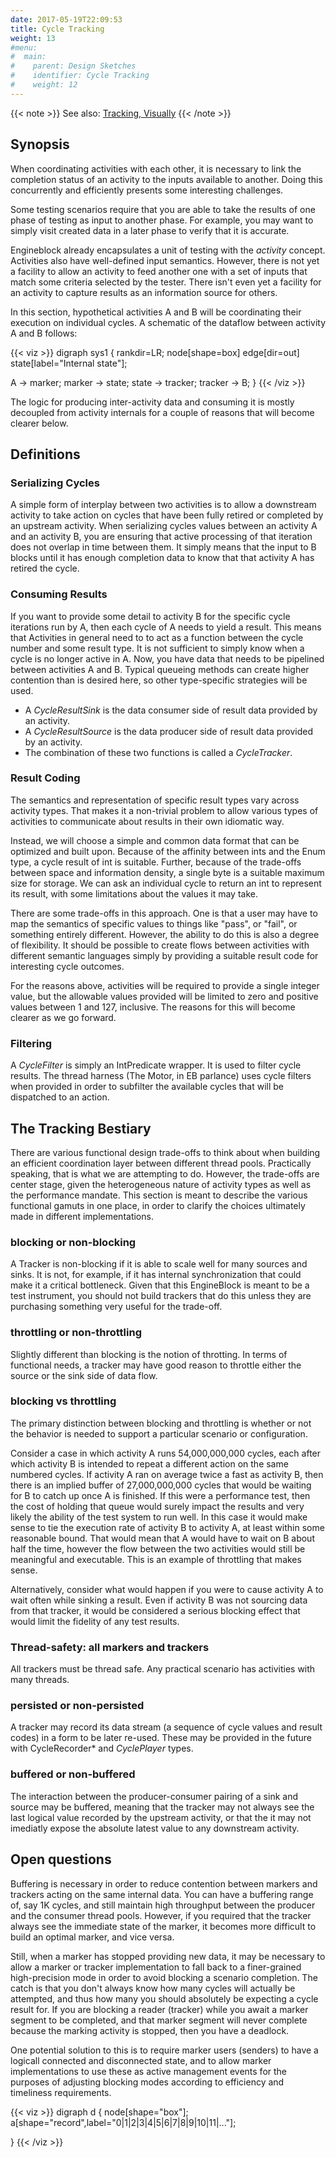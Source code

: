 ```yaml
---
date: 2017-05-19T22:09:53
title: Cycle Tracking
weight: 13
#menu:
#  main:
#    parent: Design Sketches
#    identifier: Cycle Tracking
#    weight: 12
---
```


{{< note >}}
See also: [Tracking, Visually](../tracking_visually/)
{{< /note >}}

## Synopsis

When coordinating activities with each other, it is necessary to link the
completion status of an activity to the inputs available to another. Doing this
concurrently and efficiently presents some interesting challenges.

Some testing scenarios require that you are able to take the results of
one phase of testing as input to another phase. For example, you may want
to simply visit created data in a later phase to verify that it is accurate.

Engineblock already encapsulates a unit of testing with the *activity* concept.
Activities also have well-defined input semantics. However, there is not yet a
facility to allow an activity to feed another one with a set of inputs that
match some criteria selected by the tester. There isn't even yet a facility for
an activity to capture results as an information source for others.

In this section, hypothetical activities A and B will be coordinating their
execution on individual cycles. A schematic of the dataflow between activity A
and B follows:

{{< viz >}}
digraph sys1 {
 rankdir=LR;
 node[shape=box]
 edge[dir=out]
 state[label="Internal state"];
 
 A -> marker;
 marker -> state;
 state -> tracker;
 tracker -> B;
}
{{< /viz >}}

The logic for producing inter-activity data and consuming it is mostly decoupled
from activity internals for a couple of reasons that will become clearer below.

## Definitions

### Serializing Cycles

A simple form of interplay between two activities is to allow a downstream
activity to take action on cycles that have been fully retired or completed by
an upstream activity. When serializing cycles values between an activity A and
an activity B, you are ensuring that active processing of that iteration does
not overlap in time between them. It simply means that the input to B blocks
until it has enough completion data to know that that activity A has retired the
cycle.

### Consuming Results

If you want to provide some detail to activity B for the specific cycle
iterations run by A, then each cycle of A needs to yield a result. This means
that Activities in general need to to act as a function between the cycle number
and some result type. It is not sufficient to simply know when a cycle is no
longer active in A. Now, you have data that needs to be pipelined between activities
A and B. Typical queueing methods can create higher contention than is desired here,
so other type-specific strategies will be used.

- A *CycleResultSink* is the data consumer side of result data provided by an activity.
- A *CycleResultSource* is the data producer side of result data provided by an activity.
- The combination of these two functions is called a *CycleTracker*.

### Result Coding

The semantics and representation of specific result types vary across
activity types. That makes it a non-trivial problem to allow various types of
activities to communicate about results in their own idiomatic way.

Instead, we will choose a simple and common data format that can be optimized
and built upon. Because of the affinity between ints and the Enum type, 
a cycle result of int is suitable. Further, because of the trade-offs between
space and information density, a single byte is a suitable maximum size for
storage. We can ask an individual cycle to return an int to represent its 
result, with some limitations about the values it may take.

There are some trade-offs in this approach. One is that a user may have to map
the semantics of specific values to things like "pass", or "fail", or something
entirely different. However, the ability to do this is also a degree of
flexibility. It should be possible to create flows between activities with
different semantic languages simply by providing a suitable result code for
interesting cycle outcomes.
 
For the reasons above, activities will be required to provide a single integer
value, but the allowable values provided will be limited to zero and positive
values between 1 and 127, inclusive. The reasons for this will become clearer as
we go forward.

### Filtering

A *CycleFilter* is simply an IntPredicate wrapper. It is used to filter cycle
results. The thread harness (The Motor, in EB parlance) uses cycle filters
when provided in order to subfilter the available cycles that will be dispatched
to an action.

## The Tracking Bestiary

There are various functional design trade-offs to think about when building an
efficient coordination layer between different thread pools. Practically
speaking, that is what we are attempting to do. However, the trade-offs are
center stage, given the heterogeneous nature of activity types as well as the
performance mandate. This section is meant to describe the various functional
gamuts in one place, in order to clarify the choices ultimately made in
different implementations.

### blocking or non-blocking

A Tracker is non-blocking if it is able to scale well for many sources and
sinks. It is not, for example, if it has internal synchronization that could
make it a critical bottleneck. Given that this EngineBlock is meant to be a test
instrument, you should not build trackers that do this unless they are
purchasing something very useful for the trade-off.

### throttling or non-throttling

Slightly different than blocking is the notion of throtting. In terms of functional
needs, a tracker may have good reason to throttle either the source or the sink
side of data flow. 

### blocking vs throttling

The primary distinction between blocking and throttling is whether or not the
behavior is needed to support a particular scenario or configuration.

Consider a case in which activity A runs 54,000,000,000 cycles, each after which
activity B is intended to repeat a different action on the same numbered cycles.
If activity A ran on average twice a fast as activity B, then there is an
implied buffer of 27,000,000,000 cycles that would be waiting for B to catch up
once A is finished. If this were a performance test, then the cost of holding
that queue would surely impact the results and very likely the ability of the
test system to run well. In this case it would make sense to tie the execution
rate of activity B to activity A, at least within some reasonable bound. That
would mean that A would have to wait on B about half the time, however the flow
between the two activities would still be meaningful and executable. This is an
example of throttling that makes sense.

Alternatively, consider what would happen if you were to cause activity A to
wait often while sinking a result. Even if activity B was not sourcing data from
that tracker, it would be considered a serious blocking effect that would limit
the fidelity of any test results.

### Thread-safety: all markers and trackers

All trackers must be thread safe. Any practical scenario has activities with
many threads.

### persisted or non-persisted

A tracker may record its data stream (a sequence of cycle values and result
codes) in a form to be later re-used. These may be provided in the future with
CycleRecorder* and *CyclePlayer* types.

### buffered or non-buffered

The interaction between the producer-consumer pairing of a sink and source may
be buffered, meaning that the tracker may not always see the last logical value
recorded by the upstream activity, or that the it may not imediatly expose the
absolute latest value to any downstream activity.

## Open questions

Buffering is necessary in order to reduce contention between markers and
trackers acting on the same internal data. You can have a buffering range of,
say 1K cycles, and still maintain high throughput between the producer and the
consumer thread pools. However, if you required that the tracker always see
the immediate state of the marker, it becomes more difficult to build an optimal
marker, and vice versa.

Still, when a marker has stopped providing new data, it may be necessary to
allow a marker or tracker implementation to fall back to a finer-grained
high-precision mode in order to avoid blocking a scenario completion. The catch
is that you don't always know how many cycles will actually be attempted, and
thus how many you should absolutely be expecting a cycle result for. If you are
blocking a reader (tracker) while you await a marker segment to be completed,
and that marker segment will never complete because the marking activity is
stopped, then you have a deadlock.

One potential solution to this is to require marker users (senders) to have a
logicall connected and disconnected state, and to allow marker implementations
to use these as active management events for the purposes of adjusting blocking
modes according to efficiency and timeliness requirements.

{{< viz >}}
digraph d {
 node[shape="box"];
a[shape="record",label="0|1|2|3|4|5|6|7|8|9|10|11|..."];
    
}
{{< /viz >}}